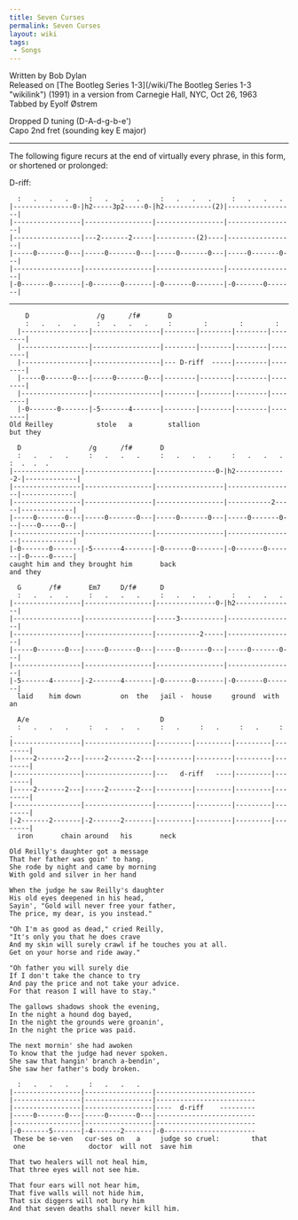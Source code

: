 ```yaml
---
title: Seven Curses
permalink: Seven Curses
layout: wiki
tags:
 - Songs
---
```


Written by Bob Dylan  
Released on [The Bootleg Series 1-3](/wiki/The Bootleg Series 1-3 "wikilink")
(1991) in a version from Carnegie Hall, NYC, Oct 26, 1963  
Tabbed by Eyolf Østrem

Dropped D tuning (D-A-d-g-b-e')  
Capo 2nd fret (sounding key E major)

* * * * *

The following figure recurs at the end of virtually every phrase, in
this form, or shortened or prolonged:

D-riff:

      :   .   .   .     :   .   .   .     :   .   .   .     :   .   .   .
    |---------------0-|h2-----3p2-----0-|h2------------(2)|-----------------|
    |-----------------|-----------------|-----------------|-----------------|
    |-----------------|---2-------2-----|----------(2)----|-----------------|
    |-----0-------0---|-----0-------0---|-----0-------0---|-----0-------0---|
    |-----------------|-----------------|-----------------|-----------------|
    |-0-------0-------|-0-------0-------|-0-------0-------|-0-------0-------|

* * * * *

        D                 /g      /f#       D
        :   .   .   .     :   .   .   .     :        :        :        :
      |-----------------|-----------------|--------|--------|--------|--------|
      |-----------------|-----------------|--------|--------|--------|--------|
      |-----------------|-----------------|--- D-riff  -----|--------|--------|
      |-----0-------0---|-----0-------0---|--------|--------|--------|--------|
      |-----------------|-----------------|--------|--------|--------|--------|
      |-0-------0-------|-5-------4-------|--------|--------|--------|--------|
    Old Reilley           stole   a         stallion                      but they

      D                 /g      /f#       D
      :   .   .   .     :   .   .   .     :   .   .   .     :   .   .   .     :  .  .  .
    |-----------------|-----------------|---------------0-|h2-------------2-|-------------|
    |-----------------|-----------------|-----------------|-----------------|-------------|
    |-----------------|-----------------|-----------------|-----------2-----|-------------|
    |-----0-------0---|-----0-------0---|-----0-------0---|-----0-------0---|----0-----0--|
    |-----------------|-----------------|-----------------|-----------------|-------------|
    |-0-------0-------|-5-------4-------|-0-------0-------|-0-------0-------|-0-----0-----|
    caught him and they brought him       back                                      and they

      G       /f#       Em7     D/f#      D
      :   .   .   .     :   .   .   .     :   .   .   .     :   .   .   .
    |-----------------|-----------------|---------------0-|h2---------------|
    |-----------------|-----------------|-----3-----------|-----------------|
    |-----------------|-----------------|-----------2-----|-----------------|
    |-----0-------0---|-----0-------0---|-----0-------0---|-----0-------0---|
    |-----------------|-----------------|-----------------|-----------------|
    |-5-------4-------|-2-------4-------|-0-------0-------|-0-------0-------|
      laid    him down          on  the   jail -  house     ground  with an

      A/e                                 D
      :   .   .   .     :   .   .   .     :   .     :   .     :   .     :   .
    |-----------------|-----------------|---------|---------|---------|--------|
    |-----2-------2---|-----2-------2---|---------|---------|---------|--------|
    |-----------------|-----------------|---   d-riff   ----|---------|--------|
    |-----2-------2---|-----2-------2---|---------|---------|---------|--------|
    |-----------------|-----------------|---------|---------|---------|--------|
    |-2-------2-------|-2-------2-------|---------|---------|---------|--------|
      iron       chain around   his       neck

    Old Reilly's daughter got a message
    That her father was goin' to hang.
    She rode by night and came by morning
    With gold and silver in her hand

    When the judge he saw Reilly's daughter
    His old eyes deepened in his head,
    Sayin', "Gold will never free your father,
    The price, my dear, is you instead."

    "Oh I'm as good as dead," cried Reilly,
    "It's only you that he does crave
    And my skin will surely crawl if he touches you at all.
    Get on your horse and ride away."

    "Oh father you will surely die
    If I don't take the chance to try
    And pay the price and not take your advice.
    For that reason I will have to stay."

    The gallows shadows shook the evening,
    In the night a hound dog bayed,
    In the night the grounds were groanin',
    In the night the price was paid.

    The next mornin' she had awoken
    To know that the judge had never spoken.
    She saw that hangin' branch a-bendin',
    She saw her father's body broken.

      :   .   .   .     :   .   .   .
    |-----------------|-----------------|-------------------------
    |-----------------|-----------------|-------------------------
    |-----------------|-----------------|----  d-riff    ---------
    |-----0-------0---|-----0-------0---|-------------------------
    |-----------------|-----------------|-------------------------
    |-0-------5-------|-4-------2-------|-0-----------------------
     These be se-ven   cur-ses on   a     judge so cruel:        that
     one                doctor  will not  save him

    That two healers will not heal him,
    That three eyes will not see him.

    That four ears will not hear him,
    That five walls will not hide him,
    That six diggers will not bury him
    And that seven deaths shall never kill him.
